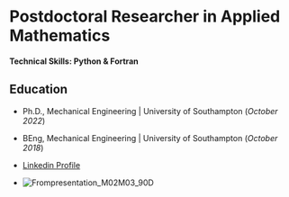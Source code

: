 # Postdoctoral Researcher in Applied Mathematics

#### Technical Skills: Python & Fortran

## Education
- Ph.D., Mechanical Engineering | University of Southampton (_October 2022_)								       		
- BEng, Mechanical Engineering	| University of Southampton (_October 2018_)	 			        		

- [Linkedin Profile](https://www.linkedin.com/in/youweiho/)

- ![Frompresentation_M02M03_90D](https://github.com/ywhdev/ywhdev.github.io/assets/172426706/9860d9cd-e939-493a-b3b5-b6b205332ab2)





